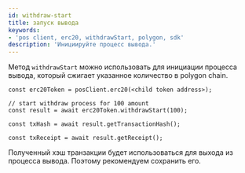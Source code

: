 ```yaml
---
id: withdraw-start
title: запуск вывода
keywords:
- 'pos client, erc20, withdrawStart, polygon, sdk'
description: 'Инициируйте процесс вывода.'
---
```


Метод `withdrawStart` можно использовать для инициации процесса вывода, который сжигает указанное количество в polygon chain.

```
const erc20Token = posClient.erc20(<child token address>);

// start withdraw process for 100 amount
const result = await erc20Token.withdrawStart(100);

const txHash = await result.getTransactionHash();

const txReceipt = await result.getReceipt();

```

Полученный хэш транзакции будет использоваться для выхода из процесса вывода. Поэтому рекомендуем сохранить его.


